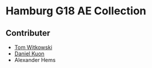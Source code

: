 # Hamburg G18 AE Collection

## Contributer

* [Tom Witkowski](https://github.com/Gummibeer)
* [Daniel Kuon](https://github.com/daniel-kuon)
* Alexander Hems